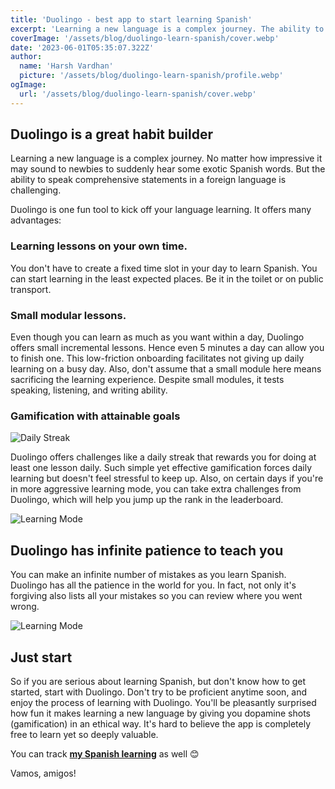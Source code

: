 ```yaml
---
title: 'Duolingo - best app to start learning Spanish'
excerpt: 'Learning a new language is a complex journey. The ability to speak comprehensive statements in a foreign language is tough.'
coverImage: '/assets/blog/duolingo-learn-spanish/cover.webp'
date: '2023-06-01T05:35:07.322Z'
author:
  name: 'Harsh Vardhan'
  picture: '/assets/blog/duolingo-learn-spanish/profile.webp'
ogImage:
  url: '/assets/blog/duolingo-learn-spanish/cover.webp'
---
```


## Duolingo is a great habit builder
Learning a new language is a complex journey. No matter how impressive it may sound to newbies to suddenly hear some exotic Spanish words. But the ability to speak comprehensive statements in a foreign language is challenging.

Duolingo is one fun tool to kick off your language learning. It offers many advantages:

### Learning lessons on your own time. 
You don't have to create a fixed time slot in your day to learn Spanish. You can start learning in the least expected places. Be it in the toilet or on public transport.

### Small modular lessons.
Even though you can learn as much as you want within a day, Duolingo offers small incremental lessons. Hence even 5 minutes a day can allow you to finish one. This low-friction onboarding facilitates not giving up daily learning on a busy day. Also, don't assume that a small module here means sacrificing the learning experience. Despite small modules, it tests speaking, listening, and writing ability.

### Gamification with attainable goals

![Daily Streak](/assets/blog/duolingo-learn-spanish/streak.webp "daily streak")

Duolingo offers challenges like a daily streak that rewards you for doing at least one lesson daily. Such simple yet effective gamification forces daily learning but doesn't feel stressful to keep up. Also, on certain days if you're in more aggressive learning mode, you can take extra challenges from Duolingo, which will help you jump up the rank in the leaderboard.

![Learning Mode](/assets/blog/duolingo-learn-spanish/mode.webp "learning mode")

## Duolingo has infinite patience to teach you

You can make an infinite number of mistakes as you learn Spanish. Duolingo has all the patience in the world for you. In fact, not only it's forgiving also lists all your mistakes so you can review where you went wrong.

![Learning Mode](/assets/blog/duolingo-learn-spanish/mistakes.webp "learning mode")


## Just start
So if you are serious about learning Spanish, but don't know how to get started, start with Duolingo. Don't try to be proficient anytime soon, and enjoy the process of learning with Duolingo. You'll be pleasantly surprised how fun it makes learning a new language by giving you dopamine shots (gamification) in an ethical way. It's hard to believe the app is completely free to learn yet so deeply valuable.

You can track **[my Spanish learning](https://www.duolingo.com/profile/HarshVardhhan)** as well 😊

Vamos, amigos!